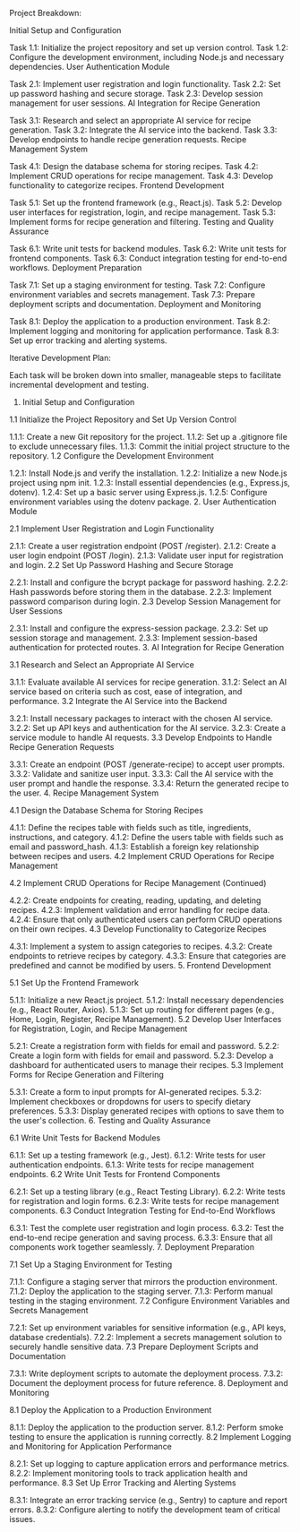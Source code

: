 Project Breakdown:

Initial Setup and Configuration

Task 1.1: Initialize the project repository and set up version control.
Task 1.2: Configure the development environment, including Node.js and necessary dependencies.
User Authentication Module

Task 2.1: Implement user registration and login functionality.
Task 2.2: Set up password hashing and secure storage.
Task 2.3: Develop session management for user sessions.
AI Integration for Recipe Generation

Task 3.1: Research and select an appropriate AI service for recipe generation.
Task 3.2: Integrate the AI service into the backend.
Task 3.3: Develop endpoints to handle recipe generation requests.
Recipe Management System

Task 4.1: Design the database schema for storing recipes.
Task 4.2: Implement CRUD operations for recipe management.
Task 4.3: Develop functionality to categorize recipes.
Frontend Development

Task 5.1: Set up the frontend framework (e.g., React.js).
Task 5.2: Develop user interfaces for registration, login, and recipe management.
Task 5.3: Implement forms for recipe generation and filtering.
Testing and Quality Assurance

Task 6.1: Write unit tests for backend modules.
Task 6.2: Write unit tests for frontend components.
Task 6.3: Conduct integration testing for end-to-end workflows.
Deployment Preparation

Task 7.1: Set up a staging environment for testing.
Task 7.2: Configure environment variables and secrets management.
Task 7.3: Prepare deployment scripts and documentation.
Deployment and Monitoring

Task 8.1: Deploy the application to a production environment.
Task 8.2: Implement logging and monitoring for application performance.
Task 8.3: Set up error tracking and alerting systems.

Iterative Development Plan:

Each task will be broken down into smaller, manageable steps to facilitate incremental development and testing.

1. Initial Setup and Configuration

1.1 Initialize the Project Repository and Set Up Version Control

1.1.1: Create a new Git repository for the project.
1.1.2: Set up a .gitignore file to exclude unnecessary files.
1.1.3: Commit the initial project structure to the repository.
1.2 Configure the Development Environment

1.2.1: Install Node.js and verify the installation.
1.2.2: Initialize a new Node.js project using npm init.
1.2.3: Install essential dependencies (e.g., Express.js, dotenv).
1.2.4: Set up a basic server using Express.js.
1.2.5: Configure environment variables using the dotenv package. 2. User Authentication Module

2.1 Implement User Registration and Login Functionality

2.1.1: Create a user registration endpoint (POST /register).
2.1.2: Create a user login endpoint (POST /login).
2.1.3: Validate user input for registration and login.
2.2 Set Up Password Hashing and Secure Storage

2.2.1: Install and configure the bcrypt package for password hashing.
2.2.2: Hash passwords before storing them in the database.
2.2.3: Implement password comparison during login.
2.3 Develop Session Management for User Sessions

2.3.1: Install and configure the express-session package.
2.3.2: Set up session storage and management.
2.3.3: Implement session-based authentication for protected routes. 3. AI Integration for Recipe Generation

3.1 Research and Select an Appropriate AI Service

3.1.1: Evaluate available AI services for recipe generation.
3.1.2: Select an AI service based on criteria such as cost, ease of integration, and performance.
3.2 Integrate the AI Service into the Backend

3.2.1: Install necessary packages to interact with the chosen AI service.
3.2.2: Set up API keys and authentication for the AI service.
3.2.3: Create a service module to handle AI requests.
3.3 Develop Endpoints to Handle Recipe Generation Requests

3.3.1: Create an endpoint (POST /generate-recipe) to accept user prompts.
3.3.2: Validate and sanitize user input.
3.3.3: Call the AI service with the user prompt and handle the response.
3.3.4: Return the generated recipe to the user. 4. Recipe Management System

4.1 Design the Database Schema for Storing Recipes

4.1.1: Define the recipes table with fields such as title, ingredients, instructions, and category.
4.1.2: Define the users table with fields such as email and password_hash.
4.1.3: Establish a foreign key relationship between recipes and users.
4.2 Implement CRUD Operations for Recipe Management

4.2 Implement CRUD Operations for Recipe Management (Continued)

4.2.2: Create endpoints for creating, reading, updating, and deleting recipes.
4.2.3: Implement validation and error handling for recipe data.
4.2.4: Ensure that only authenticated users can perform CRUD operations on their own recipes.
4.3 Develop Functionality to Categorize Recipes

4.3.1: Implement a system to assign categories to recipes.
4.3.2: Create endpoints to retrieve recipes by category.
4.3.3: Ensure that categories are predefined and cannot be modified by users. 5. Frontend Development

5.1 Set Up the Frontend Framework

5.1.1: Initialize a new React.js project.
5.1.2: Install necessary dependencies (e.g., React Router, Axios).
5.1.3: Set up routing for different pages (e.g., Home, Login, Register, Recipe Management).
5.2 Develop User Interfaces for Registration, Login, and Recipe Management

5.2.1: Create a registration form with fields for email and password.
5.2.2: Create a login form with fields for email and password.
5.2.3: Develop a dashboard for authenticated users to manage their recipes.
5.3 Implement Forms for Recipe Generation and Filtering

5.3.1: Create a form to input prompts for AI-generated recipes.
5.3.2: Implement checkboxes or dropdowns for users to specify dietary preferences.
5.3.3: Display generated recipes with options to save them to the user's collection. 6. Testing and Quality Assurance

6.1 Write Unit Tests for Backend Modules

6.1.1: Set up a testing framework (e.g., Jest).
6.1.2: Write tests for user authentication endpoints.
6.1.3: Write tests for recipe management endpoints.
6.2 Write Unit Tests for Frontend Components

6.2.1: Set up a testing library (e.g., React Testing Library).
6.2.2: Write tests for registration and login forms.
6.2.3: Write tests for recipe management components.
6.3 Conduct Integration Testing for End-to-End Workflows

6.3.1: Test the complete user registration and login process.
6.3.2: Test the end-to-end recipe generation and saving process.
6.3.3: Ensure that all components work together seamlessly. 7. Deployment Preparation

7.1 Set Up a Staging Environment for Testing

7.1.1: Configure a staging server that mirrors the production environment.
7.1.2: Deploy the application to the staging server.
7.1.3: Perform manual testing in the staging environment.
7.2 Configure Environment Variables and Secrets Management

7.2.1: Set up environment variables for sensitive information (e.g., API keys, database credentials).
7.2.2: Implement a secrets management solution to securely handle sensitive data.
7.3 Prepare Deployment Scripts and Documentation

7.3.1: Write deployment scripts to automate the deployment process.
7.3.2: Document the deployment process for future reference. 8. Deployment and Monitoring

8.1 Deploy the Application to a Production Environment

8.1.1: Deploy the application to the production server.
8.1.2: Perform smoke testing to ensure the application is running correctly.
8.2 Implement Logging and Monitoring for Application Performance

8.2.1: Set up logging to capture application errors and performance metrics.
8.2.2: Implement monitoring tools to track application health and performance.
8.3 Set Up Error Tracking and Alerting Systems

8.3.1: Integrate an error tracking service (e.g., Sentry) to capture and report errors.
8.3.2: Configure alerting to notify the development team of critical issues.
